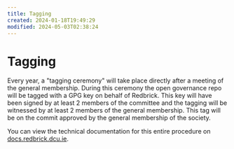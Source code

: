 ```yaml
---
title: Tagging
created: 2024-01-18T19:49:29
modified: 2024-05-03T02:38:24
---
```


# Tagging
Every year, a "tagging ceremony" will take place directly after a meeting of the general membership. During this ceremony the open governance repo will be tagged with a GPG key on behalf of Redbrick. This key will have been signed by at least 2 members of the committee and the tagging will be witnessed by at least 2 members of the general membership. This tag will be on the commit approved by the general membership of the society. 

You can view the technical documentation for this entire procedure on [docs.redbrick.dcu.ie](https://docs.redbrick.dcu.ie/procedures/Open-Governance-Tagging/).
